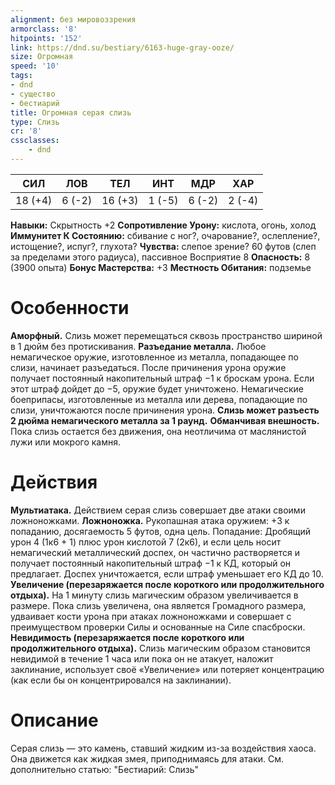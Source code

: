 ```yaml
---
alignment: без мировоззрения
armorclass: '8'
hitpoints: '152'
link: https://dnd.su/bestiary/6163-huge-gray-ooze/
size: Огромная
speed: '10'
tags:
- dnd
- существо
- бестиарий
title: Огромная серая слизь
type: Слизь
cr: '8'
cssclasses:
    - dnd
---
```



| СИЛ | ЛОВ | ТЕЛ | ИНТ | МДР | ХАР |
|---|---|---|---|---|---|
| 18 (+4) | 6 (-2) | 16 (+3) | 1 (-5) | 6 (-2) | 2 (-4) |
**Навыки:** Скрытность +2
**Сопротивление Урону:** кислота, огонь, холод
**Иммунитет К Состоянию:** сбивание с ног?, очарование?, ослепление?, истощение?, испуг?, глухота?
**Чувства:** слепое зрение? 60 футов (слеп за пределами этого радиуса), пассивное Восприятие 8
**Опасность:** 8 (3900 опыта)
**Бонус Мастерства:** +3
**Местность Обитания:** подземье


# Особенности
**Аморфный.** Слизь может перемещаться сквозь пространство шириной в 1 дюйм без протискивания.
**Разъедание металла.** Любое немагическое оружие, изготовленное из металла, попадающее по слизи, начинает разъедаться. После причинения урона оружие получает постоянный накопительный штраф −1 к броскам урона. Если этот штраф дойдет до −5, оружие будет уничтожено. Немагические боеприпасы, изготовленные из металла или дерева, попадающие по слизи, уничтожаются после причинения урона.
**Слизь может разъесть 2 дюйма немагического металла за 1 раунд.** 
**Обманчивая внешность.** Пока слизь остается без движения, она неотличима от маслянистой лужи или мокрого камня.


# Действия
**Мультиатака.** Действием серая слизь совершает две атаки своими ложноножками.
**Ложноножка.** Рукопашная атака оружием: +3 к попаданию, досягаемость 5 футов, одна цель. Попадание: Дробящий урон 4 (1к6 + 1) плюс урон кислотой 7 (2к6), и если цель носит немагический металлический доспех, он частично растворяется и получает постоянный накопительный штраф −1 к КД, который он предлагает. Доспех уничтожается, если штраф уменьшает его КД до 10.
**Увеличение (перезаряжается после короткого или продолжительного отдыха).** На 1 минуту слизь магическим образом увеличивается в размере. Пока слизь увеличена, она является Громадного размера,  удваивает кости урона при атаках ложноножками и совершает с преимуществом проверки Силы и основанные на Силе спасброски.
**Невидимость (перезаряжается после короткого или продолжительного отдыха).** Слизь магическим образом становится невидимой в течение 1 часа или пока он не атакует, наложит заклинание, использует своё «Увеличение» или потеряет концентрацию (как если бы он концентрировался на заклинании).


# Описание
Серая слизь — это камень, ставший жидким из-за воздействия хаоса. Она движется как жидкая змея, приподнимаясь для атаки. См. дополнительно статью: "Бестиарий: Слизь"